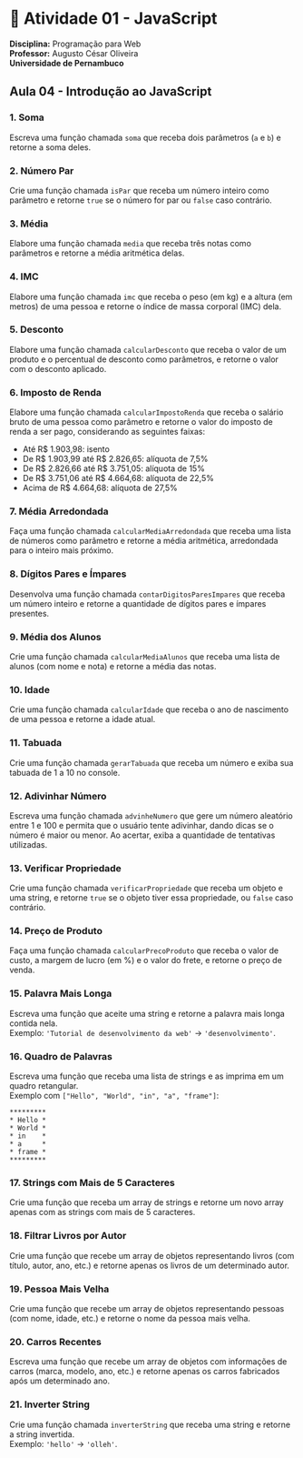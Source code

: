 
# 📝 Atividade 01 - JavaScript  
**Disciplina:** Programação para Web  
**Professor:** Augusto César Oliveira  
**Universidade de Pernambuco**  

## Aula 04 - Introdução ao JavaScript

### 1. Soma
Escreva uma função chamada `soma` que receba dois parâmetros (`a` e `b`) e retorne a soma deles.

### 2. Número Par
Crie uma função chamada `isPar` que receba um número inteiro como parâmetro e retorne `true` se o número for par ou `false` caso contrário.

### 3. Média
Elabore uma função chamada `media` que receba três notas como parâmetros e retorne a média aritmética delas.

### 4. IMC
Elabore uma função chamada `imc` que receba o peso (em kg) e a altura (em metros) de uma pessoa e retorne o índice de massa corporal (IMC) dela.

### 5. Desconto
Elabore uma função chamada `calcularDesconto` que receba o valor de um produto e o percentual de desconto como parâmetros, e retorne o valor com o desconto aplicado.

### 6. Imposto de Renda
Elabore uma função chamada `calcularImpostoRenda` que receba o salário bruto de uma pessoa como parâmetro e retorne o valor do imposto de renda a ser pago, considerando as seguintes faixas:

- Até R$ 1.903,98: isento  
- De R$ 1.903,99 até R$ 2.826,65: alíquota de 7,5%  
- De R$ 2.826,66 até R$ 3.751,05: alíquota de 15%  
- De R$ 3.751,06 até R$ 4.664,68: alíquota de 22,5%  
- Acima de R$ 4.664,68: alíquota de 27,5%  

### 7. Média Arredondada
Faça uma função chamada `calcularMediaArredondada` que receba uma lista de números como parâmetro e retorne a média aritmética, arredondada para o inteiro mais próximo.

### 8. Dígitos Pares e Ímpares
Desenvolva uma função chamada `contarDigitosParesImpares` que receba um número inteiro e retorne a quantidade de dígitos pares e ímpares presentes.

### 9. Média dos Alunos
Crie uma função chamada `calcularMediaAlunos` que receba uma lista de alunos (com nome e nota) e retorne a média das notas.

### 10. Idade
Crie uma função chamada `calcularIdade` que receba o ano de nascimento de uma pessoa e retorne a idade atual.

### 11. Tabuada
Crie uma função chamada `gerarTabuada` que receba um número e exiba sua tabuada de 1 a 10 no console.

### 12. Adivinhar Número
Escreva uma função chamada `advinheNumero` que gere um número aleatório entre 1 e 100 e permita que o usuário tente adivinhar, dando dicas se o número é maior ou menor. Ao acertar, exiba a quantidade de tentativas utilizadas.

### 13. Verificar Propriedade
Crie uma função chamada `verificarPropriedade` que receba um objeto e uma string, e retorne `true` se o objeto tiver essa propriedade, ou `false` caso contrário.

### 14. Preço de Produto
Faça uma função chamada `calcularPrecoProduto` que receba o valor de custo, a margem de lucro (em %) e o valor do frete, e retorne o preço de venda.

### 15. Palavra Mais Longa
Escreva uma função que aceite uma string e retorne a palavra mais longa contida nela.  
Exemplo: `'Tutorial de desenvolvimento da web'` → `'desenvolvimento'`.

### 16. Quadro de Palavras
Escreva uma função que receba uma lista de strings e as imprima em um quadro retangular.  
Exemplo com `["Hello", "World", "in", "a", "frame"]`:

```
*********
* Hello *
* World *
* in    *
* a     *
* frame *
*********
```

### 17. Strings com Mais de 5 Caracteres
Crie uma função que receba um array de strings e retorne um novo array apenas com as strings com mais de 5 caracteres.

### 18. Filtrar Livros por Autor
Crie uma função que recebe um array de objetos representando livros (com título, autor, ano, etc.) e retorne apenas os livros de um determinado autor.

### 19. Pessoa Mais Velha
Crie uma função que recebe um array de objetos representando pessoas (com nome, idade, etc.) e retorne o nome da pessoa mais velha.

### 20. Carros Recentes
Escreva uma função que recebe um array de objetos com informações de carros (marca, modelo, ano, etc.) e retorne apenas os carros fabricados após um determinado ano.

### 21. Inverter String
Crie uma função chamada `inverterString` que receba uma string e retorne a string invertida.  
Exemplo: `'hello'` → `'olleh'`.
